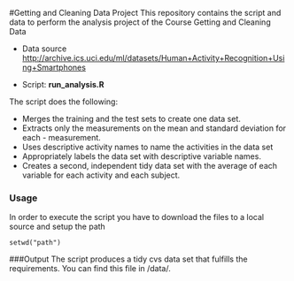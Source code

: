 #Getting and Cleaning Data Project
This repository contains the script and data to perform the analysis project of the Course Getting and Cleaning Data 

* Data source http://archive.ics.uci.edu/ml/datasets/Human+Activity+Recognition+Using+Smartphones

* Script:  **run_analysis.R**

The script does the following:

- Merges the training and the test sets to create one data set.
- Extracts only the measurements on the mean and standard deviation for each - measurement. 
- Uses descriptive activity names to name the activities in the data set
- Appropriately labels the data set with descriptive variable names. 
- Creates a second, independent tidy data set with the average of each variable for each activity and each subject. 

### Usage
In order to execute the script you have to download the files to a local source and setup the path

``` 
setwd("path") 
```


###Output 
The script produces a tidy cvs data set that fulfills the requirements. You can find this file in /data/.

